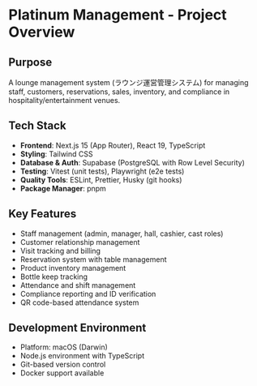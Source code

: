 # Platinum Management - Project Overview

## Purpose

A lounge management system (ラウンジ運営管理システム) for managing staff, customers, reservations, sales, inventory, and compliance in hospitality/entertainment venues.

## Tech Stack

- **Frontend**: Next.js 15 (App Router), React 19, TypeScript
- **Styling**: Tailwind CSS
- **Database & Auth**: Supabase (PostgreSQL with Row Level Security)
- **Testing**: Vitest (unit tests), Playwright (e2e tests)
- **Quality Tools**: ESLint, Prettier, Husky (git hooks)
- **Package Manager**: pnpm

## Key Features

- Staff management (admin, manager, hall, cashier, cast roles)
- Customer relationship management
- Visit tracking and billing
- Reservation system with table management
- Product inventory management
- Bottle keep tracking
- Attendance and shift management
- Compliance reporting and ID verification
- QR code-based attendance system

## Development Environment

- Platform: macOS (Darwin)
- Node.js environment with TypeScript
- Git-based version control
- Docker support available
